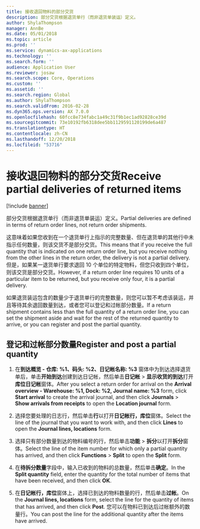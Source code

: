 ```yaml
---
title: 接收退回物料的部分交货
description: 部分交货根据退货单行（而非退货单装运）定义。
author: ShylaThompson
manager: AnnBe
ms.date: 05/01/2018
ms.topic: article
ms.prod: ''
ms.service: dynamics-ax-applications
ms.technology: ''
ms.search.form: ''
audience: Application User
ms.reviewer: josaw
ms.search.scope: Core, Operations
ms.custom: ''
ms.assetid: ''
ms.search.region: Global
ms.author: ShylaThompson
ms.search.validFrom: 2016-02-28
ms.dyn365.ops.version: AX 7.0.0
ms.openlocfilehash: 60fcc8e734fabc1a49c31f9b1ec1ad92828ce39d
ms.sourcegitcommit: 73e10192fb6318dee5bb1129591120199de6a487
ms.translationtype: HT
ms.contentlocale: zh-CN
ms.lasthandoff: 12/20/2018
ms.locfileid: "53716"
---
```

# <a name="receive-partial-deliveries-of-returned-items"></a><span data-ttu-id="57957-103">接收退回物料的部分交货</span><span class="sxs-lookup"><span data-stu-id="57957-103">Receive partial deliveries of returned items</span></span>    

[!include [banner](../includes/banner.md)]


<span data-ttu-id="57957-104">部分交货根据退货单行（而非退货单装运）定义。</span><span class="sxs-lookup"><span data-stu-id="57957-104">Partial deliveries are defined in terms of return order lines, not return order shipments.</span></span>

<span data-ttu-id="57957-105">这意味着如果您收到在一个退货单行上指示的完整数量、但在退货单的其他行中未指示任何数量，则该交货不是部分交货。</span><span class="sxs-lookup"><span data-stu-id="57957-105">This means that if you receive the full quantity that is indicated on one return order line, but you receive nothing from the other lines in the return order, the delivery is not a partial delivery.</span></span> <span data-ttu-id="57957-106">但是，如果某一退货单行要求退回 10 个单位的特定物料，但您只收到四个单位，则该交货是部分交货。</span><span class="sxs-lookup"><span data-stu-id="57957-106">However, if a return order line requires 10 units of a particular item to be returned, but you receive only four, it is a partial delivery.</span></span>

<span data-ttu-id="57957-107">如果退货装运包含的数量少于退货单行的完整数量，则您可以暂不考虑该装运，并且等待其余退回数量到达，或者您可以登记和过帐部分数量。</span><span class="sxs-lookup"><span data-stu-id="57957-107">If a return shipment contains less than the full quantity of a return order line, you can set the shipment aside and wait for the rest of the returned quantity to arrive, or you can register and post the partial quantity.</span></span>

## <a name="register-and-post-a-partial-quantity"></a><span data-ttu-id="57957-108">登记和过帐部分数量</span><span class="sxs-lookup"><span data-stu-id="57957-108">Register and post a partial quantity</span></span>

1.  <span data-ttu-id="57957-109">在**到达概览 - 仓库: %1、码头: %2、日记帐名称: %3** 窗体中为到达选择退货单后，单击**开始到达**创建到达日记帐，然后单击**日记帐** \> **显示收货的到达**打开**库位日记帐**窗体。</span><span class="sxs-lookup"><span data-stu-id="57957-109">After you select a return order for arrival on the **Arrival overview - Warehouse: %1, Dock: %2, Journal name: %3** form, click **Start arrival** to create the arrival journal, and then click **Journals** \> **Show arrivals from receipts** to open the **Location journal** form.</span></span>

2.  <span data-ttu-id="57957-110">选择您要处理的日志行，然后单击**行**以打开**日记帐行，库位**窗体。</span><span class="sxs-lookup"><span data-stu-id="57957-110">Select the line of the journal that you want to work with, and then click **Lines** to open the **Journal lines, locations** form.</span></span>

3.  <span data-ttu-id="57957-111">选择只有部分数量到达的物料编号的行，然后单击**功能** \> **拆分**以打开**拆分**窗体。</span><span class="sxs-lookup"><span data-stu-id="57957-111">Select the line of the item number for which only a partial quantity has arrived, and then click **Functions** \> **Split** to open the **Split** form.</span></span>

4.  <span data-ttu-id="57957-112">在**待拆分数量**字段中，输入已收到的物料的总数量，然后单击**确定**。</span><span class="sxs-lookup"><span data-stu-id="57957-112">In the **Split quantity** field, enter the quantity for the total number of items that have been received, and then click **OK**.</span></span>

5.  <span data-ttu-id="57957-113">在**日记帐行，库位**窗体上，选择已到达的物料数量的行，然后单击**过帐**。</span><span class="sxs-lookup"><span data-stu-id="57957-113">On the **Journal lines, locations** form, select the line for the quantity of items that has arrived, and then click **Post**.</span></span> <span data-ttu-id="57957-114">您可以在物料已到达后过帐额外的数量行。</span><span class="sxs-lookup"><span data-stu-id="57957-114">You can post the line for the additional quantity after the items have arrived.</span></span>




